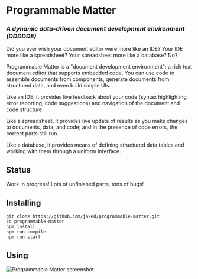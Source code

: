 # Programmable Matter

### *A dynamic data-driven document development environment (DDDDDE)*

Did you ever wish your document editor were more like an IDE? Your IDE
more like a spreadsheet? Your spreadsheet more like a database? No?

Programmable Matter is a "document development environment": a rich
text document editor that supports embedded code. You can use code to
assemble documents from components, generate documents from structured
data, and even build simple UIs.

Like an IDE, it provides live feedback about your code (syntax
highlighting, error reporting, code suggestions) and navigation of the
document and code structure.

Like a spreadsheet, it provides live update of results as you make
changes to documents, data, and code; and in the presence of code
errors, the correct parts still run.

Like a database, it provides means of defining structured data tables
and working with them through a uniform interface.

## Status

Work in progress! Lots of unfinished parts, tons of bugs!

## Installing

```
git clone https://github.com/jaked/programmable-matter.git
cd programmable-matter
npm install
npm run compile
npm run start
```

## Using

![Programmable Matter screenshot](https://github.io/jaked/programmable-matter/img/pm.png)
